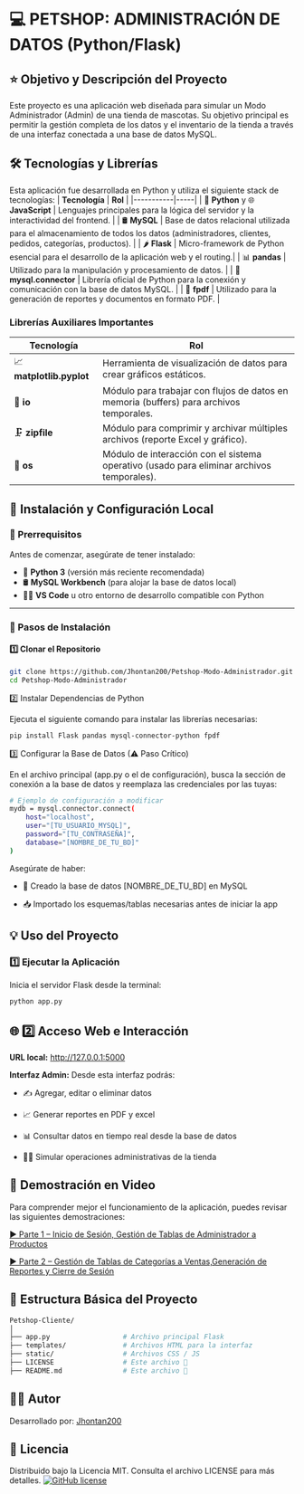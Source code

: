 # 💻 PETSHOP: ADMINISTRACIÓN DE DATOS (Python/Flask)
## ⭐ Objetivo y Descripción del Proyecto
Este proyecto es una aplicación web diseñada para simular un Modo Administrador (Admin) de una tienda de mascotas. Su objetivo principal es permitir la gestión completa de los datos y el inventario de la tienda a través de una interfaz conectada a una base de datos MySQL.

## 🛠️ Tecnologías y Librerías
Esta aplicación fue desarrollada en Python y utiliza el siguiente stack de tecnologías:
| **Tecnología** | **Rol** |
|-----------|-----|
| 🐍 **Python** y 🌐 **JavaScript** | Lenguajes principales para la lógica del servidor y la interactividad del frontend. |
| 🛢️ **MySQL** | Base de datos relacional utilizada para el almacenamiento de todos los datos (administradores, clientes, pedidos, categorías, productos). |
| 🌶 **Flask** | Micro-framework de Python esencial para el desarrollo de la aplicación web y el routing.|
| 📊 **pandas** | Utilizado para la manipulación y procesamiento de datos. |
| 🔌 **mysql.connector** | Librería oficial de Python para la conexión y comunicación con la base de datos MySQL. |
| 📝 **fpdf** | Utilizado para la generación de reportes y documentos en formato PDF. |

### Librerías Auxiliares Importantes

| **Tecnología** | **Rol** |
|-----------|-----|
| 📈 **matplotlib.pyplot** | Herramienta de visualización de datos para crear gráficos estáticos. |
| 💾 **io** | Módulo para trabajar con flujos de datos en memoria (buffers) para archivos temporales. |
| 🗜️ **zipfile** | Módulo para comprimir y archivar múltiples archivos (reporte Excel y gráfico). |
| 🧭 **os** | Módulo de interacción con el sistema operativo (usado para eliminar archivos temporales). |

## 🚀 Instalación y Configuración Local
### 📌 Prerrequisitos

Antes de comenzar, asegúrate de tener instalado:

- 🐍 **Python 3** (versión más reciente recomendada)  
- 🛢️ **MySQL Workbench** (para alojar la base de datos local)  
- 🧑‍💻 **VS Code** u otro entorno de desarrollo compatible con Python

---

### 🧭 Pasos de Instalación

#### 1️⃣ Clonar el Repositorio
```bash
git clone https://github.com/Jhontan200/Petshop-Modo-Administrador.git
cd Petshop-Modo-Administrador
```
2️⃣ Instalar Dependencias de Python

Ejecuta el siguiente comando para instalar las librerías necesarias:
```bash
pip install Flask pandas mysql-connector-python fpdf
```
3️⃣ Configurar la Base de Datos (⚠ Paso Crítico)

En el archivo principal (app.py o el de configuración), busca la sección de conexión a la base de datos y reemplaza las credenciales por las tuyas:
```bash
# Ejemplo de configuración a modificar
mydb = mysql.connector.connect(
    host="localhost",
    user="[TU_USUARIO_MYSQL]",
    password="[TU_CONTRASEÑA]",
    database="[NOMBRE_DE_TU_BD]"
)
```
Asegúrate de haber:

* 📌 Creado la base de datos [NOMBRE_DE_TU_BD] en MySQL

* 📥 Importado los esquemas/tablas necesarias antes de iniciar la app

## 💡 Uso del Proyecto
### 1️⃣ Ejecutar la Aplicación

Inicia el servidor Flask desde la terminal:
```bash
python app.py
```
## 🌐 2️⃣ Acceso Web e Interacción

**URL local:** http://127.0.0.1:5000

**Interfaz Admin:** Desde esta interfaz podrás:

* ✍️ Agregar, editar o eliminar datos

* 📈 Generar reportes en PDF y excel

* 📊 Consultar datos en tiempo real desde la base de datos

* 🧑‍💼 Simular operaciones administrativas de la tienda

## 🎥 Demostración en Video

Para comprender mejor el funcionamiento de la aplicación, puedes revisar las siguientes demostraciones:

[▶️ Parte 1 – Inicio de Sesión, Gestión de Tablas de Administrador a Productos](https://youtu.be/rSGAUJBp0I0)


[▶️ Parte 2 – Gestión de Tablas de Categorías a Ventas,Generación de Reportes y Cierre de Sesión](https://youtu.be/TukiihaSY2M)



## 📌 Estructura Básica del Proyecto

```bash
Petshop-Cliente/
│
├── app.py                  # Archivo principal Flask
├── templates/              # Archivos HTML para la interfaz
├── static/                 # Archivos CSS / JS
├── LICENSE                 # Este archivo 📄
├── README.md               # Este archivo 📄
```

## 👨‍💻 Autor

Desarrollado por: [Jhontan200](https://github.com/Jhontan200)


## 📄 Licencia
Distribuido bajo la Licencia MIT. Consulta el archivo LICENSE para más detalles.
[![GitHub license](https://img.shields.io/github/license/Jhontan200/Petshop-Modo-Administrador)](./LICENSE)  